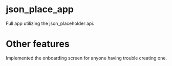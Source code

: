 # json_place_app

Full app utilizing the json_placeholder api.

# Other features

Implemented the onboarding screen for anyone having trouble creating one.
